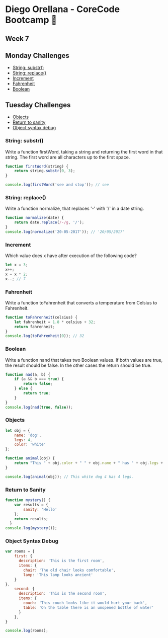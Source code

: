 # Diego Orellana - CoreCode Bootcamp 🚀
## Week 7
## Monday Challenges
- [String: substr()](https://github.com/DiegoMGE/-core-code-from-scratch-readme-week-7/blob/main/README.md#string-substr)
- [String: replace()](https://github.com/DiegoMGE/-core-code-from-scratch-readme-week-7/blob/main/README.md#string-replace)
- [Increment](https://github.com/DiegoMGE/-core-code-from-scratch-readme-week-7/blob/main/README.md#increment)
- [Fahrenheit](https://github.com/DiegoMGE/-core-code-from-scratch-readme-week-7/blob/main/README.md#fahrenheit)
- [Boolean](https://github.com/DiegoMGE/-core-code-from-scratch-readme-week-7/blob/main/README.md#boolean)

## Tuesday Challenges
- [Objects](https://github.com/DiegoMGE/core-code-from-scratch-readme-week-7/blob/main/README.md#objects)
- [Return to sanity](https://github.com/DiegoMGE/core-code-from-scratch-readme-week-7/blob/main/README.md#return-to-sanity)
- [Object syntax debug](https://github.com/DiegoMGE/core-code-from-scratch-readme-week-7/blob/main/README.md#object-syntax-debug)

### String: substr()
Write a function firstWord, taking a string and returning the first word in that string. The first word are all characters up to the first space.
```javascript
function firstWord(string) {
    return string.substr(0, 3);
}

console.log(firstWord('see and stop')); // see
```

### String: replace()
Write a function normalize, that replaces '-' with '/' in a date string.
```javascript
function normalize(date) {
    return date.replace(/-/g, '/');
}
console.log(normalize('20-05-2017')); // '20/05/2017'
```

### Increment
Which value does x have after execution of the following code? 
```javascript
let x = 3;
x++;
x = x * 2;
x--; // 7
```

### Fahrenheit
Write a function toFahrenheit that converts a temperature from Celsius to Fahrenheit.
```javascript
function toFahrenheit(celsius) {
    let fahrenheit = 1.8 * celsius + 32;
    return fahrenheit;
}
console.log(toFahrenheit(0)); // 32
```

### Boolean
Write a function nand that takes two Boolean values. If both values are true, the result should be false. In the other cases the return should be true.
```javascript
function nad(a, b) {
    if (a && b === true) {
        return false;
    } else {
        return true;
    }
}
console.log(nad(true, false));
```

### Objects 
```javascript
let obj = {
    name: 'dog',
    legs: 4,
    color: 'white'
};

function animal(obj) {
    return "This " + obj.color + " " + obj.name + " has " + obj.legs + " legs."
}

console.log(animal(obj)); // This white dog 4 has 4 legs.
```

### Return to Sanity
```javascript
function mystery() {
    var results = {
        sanity: 'Hello'
    };
    return results;
  }
console.log(mystery());
```

### Object Syntax Debug
```javascript
var rooms = {
    first: {
      description: 'This is the first room',
      items: {
        chair: 'The old chair looks comfortable',
        lamp: 'This lamp looks ancient'
    }
},
    second: {
      description: 'This is the second room',
      items: {
        couch: 'This couch looks like it would hurt your back',
        table: 'On the table there is an unopened bottle of water'
      }
    },
}

console.log(rooms);
```
